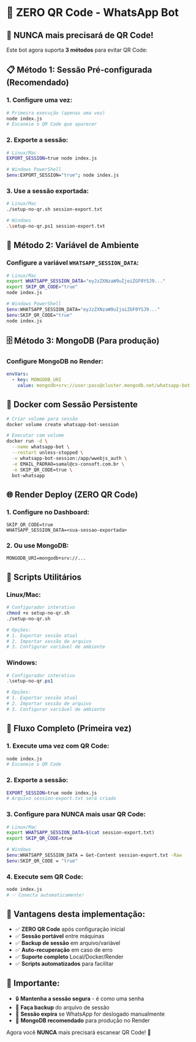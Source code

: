 # 🚫 ZERO QR Code - WhatsApp Bot

## 🎯 **NUNCA mais precisará de QR Code!**

Este bot agora suporta **3 métodos** para evitar QR Code:

## 📋 **Método 1: Sessão Pré-configurada (Recomendado)**

### 1. **Configure uma vez:**
```bash
# Primeira execução (apenas uma vez)
node index.js
# Escaneie o QR Code que aparecer
```

### 2. **Exporte a sessão:**
```bash
# Linux/Mac
EXPORT_SESSION=true node index.js

# Windows PowerShell
$env:EXPORT_SESSION="true"; node index.js
```

### 3. **Use a sessão exportada:**
```bash
# Linux/Mac
./setup-no-qr.sh session-export.txt

# Windows
.\setup-no-qr.ps1 session-export.txt
```

## 🔧 **Método 2: Variável de Ambiente**

### Configure a variável `WHATSAPP_SESSION_DATA`:

```bash
# Linux/Mac
export WHATSAPP_SESSION_DATA="eyJzZXNzaW9uIjoiZGF0YSJ9..."
export SKIP_QR_CODE="true"
node index.js

# Windows PowerShell
$env:WHATSAPP_SESSION_DATA="eyJzZXNzaW9uIjoiZGF0YSJ9..."
$env:SKIP_QR_CODE="true"
node index.js
```

## 🗄️ **Método 3: MongoDB (Para produção)**

### Configure MongoDB no Render:

```yaml
envVars:
  - key: MONGODB_URI
    value: mongodb+srv://user:pass@cluster.mongodb.net/whatsapp-bot
```

## 🐳 **Docker com Sessão Persistente**

```bash
# Criar volume para sessão
docker volume create whatsapp-bot-session

# Executar com volume
docker run -d \
  --name whatsapp-bot \
  --restart unless-stopped \
  -v whatsapp-bot-session:/app/wwebjs_auth \
  -e EMAIL_PADRAO=samal@cs-consoft.com.br \
  -e SKIP_QR_CODE=true \
  bot-whatsapp
```

## 🌐 **Render Deploy (ZERO QR Code)**

### 1. **Configure no Dashboard:**
```
SKIP_QR_CODE=true
WHATSAPP_SESSION_DATA=<sua-sessao-exportada>
```

### 2. **Ou use MongoDB:**
```
MONGODB_URI=mongodb+srv://...
```

## 📱 **Scripts Utilitários**

### **Linux/Mac:**
```bash
# Configurador interativo
chmod +x setup-no-qr.sh
./setup-no-qr.sh

# Opções:
# 1. Exportar sessão atual
# 2. Importar sessão de arquivo  
# 3. Configurar variável de ambiente
```

### **Windows:**
```powershell
# Configurador interativo
.\setup-no-qr.ps1

# Opções:
# 1. Exportar sessão atual
# 2. Importar sessão de arquivo
# 3. Configurar variável de ambiente
```

## 🔄 **Fluxo Completo (Primeira vez)**

### 1. **Execute uma vez com QR Code:**
```bash
node index.js
# Escaneie o QR Code
```

### 2. **Exporte a sessão:**
```bash
EXPORT_SESSION=true node index.js
# Arquivo session-export.txt será criado
```

### 3. **Configure para NUNCA mais usar QR Code:**
```bash
# Linux/Mac
export WHATSAPP_SESSION_DATA=$(cat session-export.txt)
export SKIP_QR_CODE=true

# Windows
$env:WHATSAPP_SESSION_DATA = Get-Content session-export.txt -Raw
$env:SKIP_QR_CODE = "true"
```

### 4. **Execute sem QR Code:**
```bash
node index.js
# ✅ Conecta automaticamente!
```

## 🎯 **Vantagens desta implementação:**

- ✅ **ZERO QR Code** após configuração inicial
- ✅ **Sessão portável** entre máquinas
- ✅ **Backup de sessão** em arquivo/variável
- ✅ **Auto-recuperação** em caso de erro
- ✅ **Suporte completo** Local/Docker/Render
- ✅ **Scripts automatizados** para facilitar

## 🚨 **Importante:**

- 🔒 **Mantenha a sessão segura** - é como uma senha
- 📁 **Faça backup** do arquivo de sessão
- 🔄 **Sessão expira** se WhatsApp for deslogado manualmente
- 💾 **MongoDB recomendado** para produção no Render

Agora você **NUNCA** mais precisará escanear QR Code! 🎉